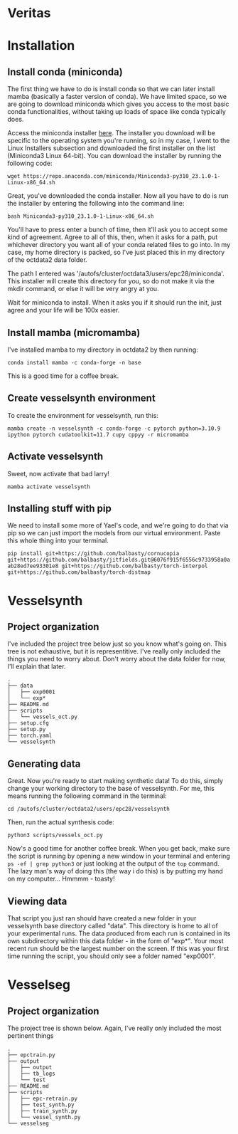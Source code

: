 # Veritas

# Installation

## Install conda (miniconda)
The first thing we have to do is install conda so that we can later install mamba (basically a faster version of conda). We have limited space, so we are going to download miniconda which gives you access to the most basic conda functionalities, without taking up loads of space like conda typically does.

Access the miniconda installer [here](https://docs.conda.io/en/latest/miniconda.html#linux-installers). The installer you download will be specific to the operating system you're running, so in my case, I went to the Linux Installers subsection and downloaded the first installer on the list (Miniconda3 Linux 64-bit). You can download the installer by running the following code:

`wget https://repo.anaconda.com/miniconda/Miniconda3-py310_23.1.0-1-Linux-x86_64.sh`


Great, you've downloaded the conda installer. Now all you have to do is run the installer by entering the following into the command line:

`bash Miniconda3-py310_23.1.0-1-Linux-x86_64.sh`

You'll have to press enter a bunch of time, then it'll ask you to accept some kind of agreement. Agree to all of this, then, when it asks for a path, put whichever directory you want all of your conda related files to go into. In my case, my home directory is packed, so I've just placed this in my directory of the octdata2 data folder.

The path I entered was '/autofs/cluster/octdata3/users/epc28/miniconda'. This installer will create this directory for you, so do not make it via the mkdir command, or else it will be very angry at you.

Wait for miniconda to install. When it asks you if it should run the init, just agree and your life will be 100x easier.

## Install mamba (micromamba)
I've installed mamba to my directory in octdata2 by then running: 

`conda install mamba -c conda-forge -n base`

This is a good time for a coffee break.

## Create vesselsynth environment

To create the environment for vesselsynth, run this:

`mamba create -n vesselsynth -c conda-forge -c pytorch python=3.10.9 ipython pytorch cudatoolkit=11.7 cupy cppyy -r micromamba`


## Activate vesselsynth
Sweet, now activate that bad larry!

`mamba activate vesselsynth`

## Installing stuff with pip

We need to install some more of Yael's code, and we're going to do that via pip so we can just import the models from our virtual environment. Paste this whole thing into your terminal.

`pip install git+https://github.com/balbasty/cornucopia git+https://github.com/balbasty/jitfields.git@6076f915f6556c9733958a0aab28ed7ee93301e8 git+https://github.com/balbasty/torch-interpol git+https://github.com/balbasty/torch-distmap`

# Vesselsynth

## Project organization

I've included the project tree below just so you know what's going on. This tree is not exhaustive, but it is representitive. I've really only included the things you need to worry about. Don't worry about the data folder for now, I'll explain that later.

```
.
├── data
│   ├── exp0001
│   └── exp*
├── README.md
├── scripts
│   └── vessels_oct.py
├── setup.cfg
├── setup.py
├── torch.yaml
└── vesselsynth
```

## Generating data
Great. Now you're ready to start making synthetic data! To do this, simply change your working directory to the base of vesselsynth. For me, this means running the following command in the terminal:

`cd /autofs/cluster/octdata2/users/epc28/vesselsynth`

Then, run the actual synthesis code:

`python3 scripts/vessels_oct.py`

Now's a good time for another coffee break. When you get back, make sure the script is running by opening a new window in your terminal and entering `ps -ef | grep python3` or just looking at the output of the `top` command. The lazy man's way of doing this (the way i do this) is by putting my hand on my computer... Hmmmm - toasty!

## Viewing data

That script you just ran should have created a new folder in your vesselsynth base directory called "data". This directory is home to all of your experimental runs. The data produced from each run is contained in its own subdirectory within this data folder - in the form of "exp*". Your most recent run should be the largest number on the screen. If this was your first time running the script, you should only see a folder named "exp0001".


# Vesselseg

## Project organization

The project tree is shown below. Again, I've really only included the most pertinent things

```
.
├── epctrain.py
├── output
│   ├── output
│   ├── tb_logs
│   └── test
├── README.md
├── scripts
│   ├── epc-retrain.py
│   ├── test_synth.py
│   ├── train_synth.py
│   └── vessel_synth.py
└── vesselseg
```

## 
